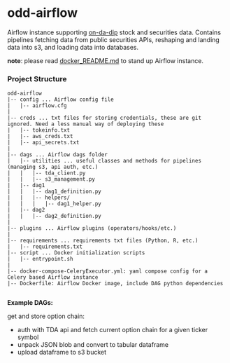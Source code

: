 # odd-airflow
Airflow instance supporting [on-da-dip](https://www.github.com/jzj59/on-da-dip) stock and securities data. 
Contains pipelines fetching data from public securities APIs, reshaping and landing data into s3, and loading data into databases. 

**note**: please read [docker_README.md](https://www.github.com/jzj59/odd-airflow/docker_README.md) to stand up Airflow instance.

### Project Structure
```text
odd-airflow
|-- config ... Airflow config file
|   |-- airflow.cfg
|
|-- creds ... txt files for storing credentials, these are git ignored. Need a less manual way of deploying these
|   |-- tokeinfo.txt
|   |-- aws_creds.txt
|   |-- api_secrets.txt
|
|-- dags ... Airflow dags folder
|   |-- utilities ... useful classes and methods for pipelines (managing s3, api auth, etc.)
|   |   |-- tda_client.py
|   |   |-- s3_management.py
|   |-- dag1
|   |   |-- dag1_definition.py
|   |   |-- helpers/
|   |   |   |-- dag1_helper.py
|   |-- dag2
|   |   |-- dag2_definition.py
|
|-- plugins ... Airflow plugins (operators/hooks/etc.)
|
|-- requirements ... requirements txt files (Python, R, etc.)
|   |-- requirements.txt
|-- script ... Docker initialization scripts
|   |-- entrypoint.sh
|   
|-- docker-compose-CeleryExecutor.yml: yaml compose config for a Celery based Airflow instance
|-- Dockerfile: Airflow Docker image, include DAG python dependencies
  
```
  
**Example DAGs:**

get and store option chain:
- auth with TDA api and fetch current option chain for a given ticker symbol
- unpack JSON blob and convert to tabular dataframe
- upload dataframe to s3 bucket
 